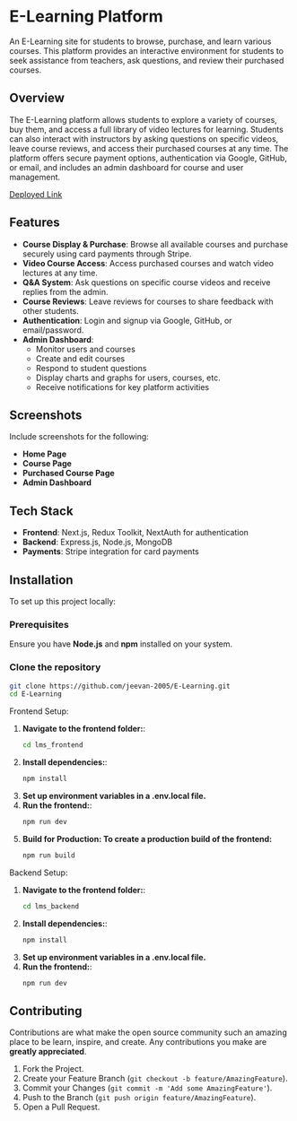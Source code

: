 # E-Learning Platform

An E-Learning site for students to browse, purchase, and learn various courses. This platform provides an interactive environment for students to seek assistance from teachers, ask questions, and review their purchased courses.

## Overview

The E-Learning platform allows students to explore a variety of courses, buy them, and access a full library of video lectures for learning. Students can also interact with instructors by asking questions on specific videos, leave course reviews, and access their purchased courses at any time. The platform offers secure payment options, authentication via Google, GitHub, or email, and includes an admin dashboard for course and user management.

[Deployed Link](https://e-learning-lms-ten.vercel.app/) <!-- Add your deployed link here -->

## Features

- **Course Display & Purchase**: Browse all available courses and purchase securely using card payments through Stripe.
- **Video Course Access**: Access purchased courses and watch video lectures at any time.
- **Q&A System**: Ask questions on specific course videos and receive replies from the admin.
- **Course Reviews**: Leave reviews for courses to share feedback with other students.
- **Authentication**: Login and signup via Google, GitHub, or email/password.
- **Admin Dashboard**:
  - Monitor users and courses
  - Create and edit courses
  - Respond to student questions
  - Display charts and graphs for users, courses, etc.
  - Receive notifications for key platform activities

## Screenshots

Include screenshots for the following:
- **Home Page**
- **Course Page**
- **Purchased Course Page**
- **Admin Dashboard**

## Tech Stack

- **Frontend**: Next.js, Redux Toolkit, NextAuth for authentication
- **Backend**: Express.js, Node.js, MongoDB
- **Payments**: Stripe integration for card payments

## Installation

To set up this project locally:

### Prerequisites
Ensure you have **Node.js** and **npm** installed on your system.

### Clone the repository
```bash
git clone https://github.com/jeevan-2005/E-Learning.git
cd E-Learning
```

Frontend Setup:

1. **Navigate to the frontend folder:**:
    ```sh
   cd lms_frontend
    ```
2. **Install dependencies:**:
    ```sh
    npm install
    ```
3. **Set up environment variables in a .env.local file.**
4. **Run the frontend:**:
    ```sh
    npm run dev
    ```
5. **Build for Production: To create a production build of the frontend:**
   ```sh
   npm run build
   ```

Backend Setup:

1. **Navigate to the frontend folder:**:
    ```sh
   cd lms_backend
    ```
2. **Install dependencies:**:
    ```sh
    npm install
    ```
3. **Set up environment variables in a .env.local file.**
4. **Run the frontend:**:
    ```sh
    npm run dev
    ```  

## Contributing

Contributions are what make the open source community such an amazing place to be learn, inspire, and create. Any contributions you make are **greatly appreciated**.

1. Fork the Project.
2. Create your Feature Branch (`git checkout -b feature/AmazingFeature`).
3. Commit your Changes (`git commit -m 'Add some AmazingFeature'`).
4. Push to the Branch (`git push origin feature/AmazingFeature`).
5. Open a Pull Request.
